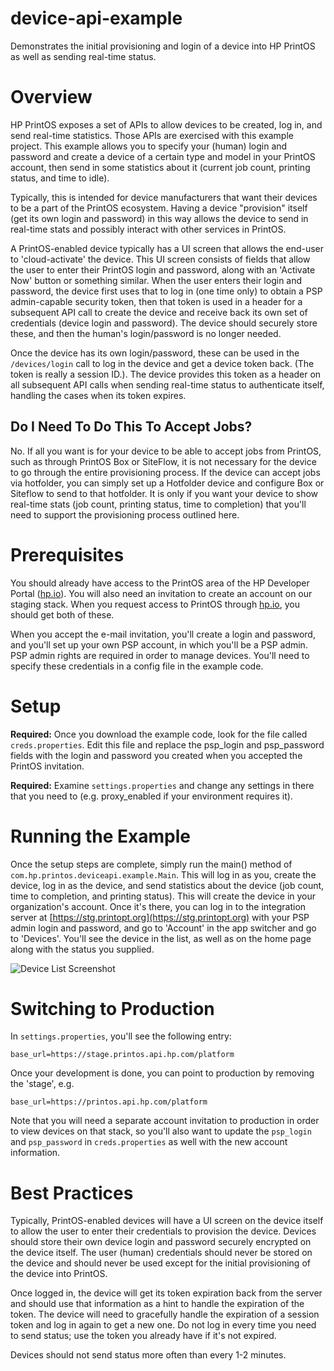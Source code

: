 # device-api-example
Demonstrates the initial provisioning and login of a device into HP PrintOS as well as sending real-time status.

# Overview
HP PrintOS exposes a set of APIs to allow devices to be created, log in, and send real-time statistics.  Those
APIs are exercised with this example project.  This example allows you to specify your (human) login and password
and create a device of a certain type and model in your PrintOS account, then send in some statistics about it
(current job count, printing status, and time to idle).

Typically, this is intended for device manufacturers that want their devices to be a part of the PrintOS ecosystem.
Having a device "provision" itself (get its own login and password) in this way allows the device to send in real-time
stats and possibly interact with other services in PrintOS.

A PrintOS-enabled device typically has a UI screen that allows the end-user to 'cloud-activate' the device.  This UI screen
consists of fields that allow the user to enter their PrintOS login and password, along with an 'Activate Now' button or something
similar.  When the user enters their login and password, the device first uses that to log in (one time only) to obtain
a PSP admin-capable security token, then that token is used in a header for a subsequent API call to create the device and 
receive back its own set of credentials (device login and password).  The device should securely store these, and then
the human's login/password is no longer needed.

Once the device has its own login/password, these can be used in the `/devices/login` call to log in the device and 
get a device token back.  (The token is really a session ID.).  The device provides this token as a header on all subsequent
API calls when sending real-time status to authenticate itself, handling the cases when its token expires.

## Do I Need To Do This To Accept Jobs?
No.  If all you want is for your device to be able to accept jobs from PrintOS, such as through PrintOS Box or SiteFlow,
it is not necessary for the device to go through the entire provisioning process.  If the device can accept jobs via
hotfolder, you can simply set up a Hotfolder device and configure Box or Siteflow to send to that hotfolder.  It is 
only if you want your device to show real-time stats (job count, printing status, time to completion) that you'll
need to support the provisioning process outlined here.

# Prerequisites
You should already have access to the PrintOS area of the HP Developer Portal ([hp.io](http://hp.io)).  You will also need an
invitation to create an account on our staging stack.  When you request access to PrintOS through [hp.io](http://hp.io), you
should get both of these.

When you accept the e-mail invitation, you'll create a login and password, and you'll set up your own PSP account,
in which you'll be a PSP admin.  PSP admin rights are required in order to manage devices.  You'll need to specify 
these credentials in a config file in the example code.

# Setup
**Required:** Once you download the example code, look for the file called `creds.properties`.  Edit this file and replace the
psp_login and psp_password fields with the login and password you created when you accepted the PrintOS invitation.

**Required:** Examine `settings.properties` and change any settings in there that you need to (e.g. proxy_enabled if
your environment requires it).  

# Running the Example
Once the setup steps are complete, simply run the main() method of `com.hp.printos.deviceapi.example.Main`.  This will
log in as you, create the device, log in as the device, and send statistics about the device (job count, time to
completion, and printing status).  This will create the device in your organization's account.  Once it's there, you
can log in to the integration server at  [https://stg.printopt.org](https://stg.printopt.org) with your PSP admin login 
and password, and go to 'Account'
in the app switcher and go to 'Devices'.  You'll see the device in the list, as well as on the home page along with
the status you supplied.

![Device List Screenshot](https://raw.githubusercontent.com/printos/device-api-example/master/etc/images/device_list.png)

# Switching to Production
In `settings.properties`, you'll see the following entry:

```
base_url=https://stage.printos.api.hp.com/platform
```

Once your development is done, you can point to production by removing the 'stage', e.g.

```
base_url=https://printos.api.hp.com/platform
```

Note that you will need a separate account invitation to production in order to view devices on that stack, so you'll
also want to update the `psp_login` and `psp_password` in `creds.properties` as well with the new account information.

# Best Practices
Typically, PrintOS-enabled devices will have a UI screen on the device itself to allow the user to enter their
credentials to provision the device.  Devices should store their own device login and password securely encrypted
on the device itself.  The user (human) credentials should never be stored on the device and should never be used
except for the initial provisioning of the device into PrintOS.

Once logged in, the device will get its token expiration back from the server and should use that information as a
hint to handle the expiration of the token.  The device will need to gracefully handle the expiration of a session
token and log in again to get a new one.  Do not log in every time you need to send status; use the token you already
have if it's not expired.

Devices should not send status more often than every 1-2 minutes.